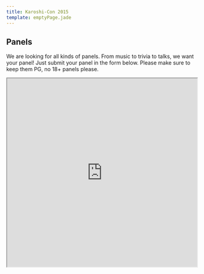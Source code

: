 ```yaml
---
title: Karoshi-Con 2015
template: emptyPage.jade
---
```


## Panels

We are looking for all kinds of panels. From music to trivia to talks, we want your panel! Just submit your panel in the form below. Please make sure to keep them PG, no 18+ panels please.

<iframe style="width: 100%; min-height: 500px" src="https://docs.google.com/forms/d/1FvWT6IUDkwyPNlSgG6_isY_Mfu-7A-noRcfZke4jqRY/viewform?c=0&w=1"></iframe>